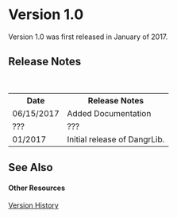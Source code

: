 # Version 1.0

Version 1.0 was first released in January of 2017.



## Release Notes
&nbsp;<table><tr><th>
Date</th><th>
Release Notes</th></tr><tr><td>
06/15/2017</td><td>
Added Documentation</td></tr><tr><td>
???</td><td>
???</td></tr><tr><td>
01/2017</td><td>
Initial release of DangrLib.</td></tr></table>

## See Also


#### Other Resources
<a href="44a90fe9-a2e5-42fe-9d42-d1ceeeabaf9e">Version History</a><br />